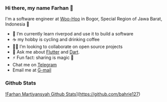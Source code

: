 ### Hi there, my name Farhan 👋

I'm a software engineer at [Woo-Hoo](https://woo-hoo.org) in Bogor, Special Region of Jawa Barat, Indonesia 🌆

- 🔭 I’m currently learn riverpod and use it to build a software
- ☕ my hobby is cycling and drinking coffee
- 🧑‍💻 I’m looking to collaborate on open source projects
- 💬 Ask me about [Flutter](https://flutter.dev) and [Dart](https://dart.dev).
- ⚡ Fun fact: sharing is magic 🐰
- Chat me on [Telegram](https://t.me/bahri_bhe)
- Email me at [G-mail](mailto:saiful.bahri.tl@gmail.com)


### Github Stats

[!Farhan Martiyansyah Github Stats](https://github-readme-stats.vercel.app/api?username=bahrie127&count_private=true&theme=default&show_icons=true)](https://github.com/bahrie127)
